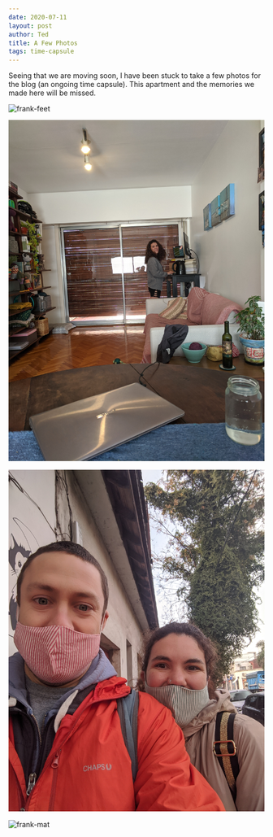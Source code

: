 ```yaml
---
date: 2020-07-11
layout: post
author: Ted
title: A Few Photos
tags: time-capsule
---
```

Seeing that we are moving soon, I have been stuck to take a few photos for the blog (an ongoing time capsule). This apartment and the memories we made here will be missed.

![frank-feet](/assets/images/frank-feet.jpg)

![mica-desk](/assets/images/mica-desk.jpg)

![masks](/assets/images/masks.jpg)

![frank-mat](/assets/images/frank-mat.jpg)
